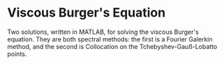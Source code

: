 # Viscous Burger's Equation

Two solutions, written in MATLAB, for solving the viscous Burger's equation. They are both spectral methods: the first is a Fourier Galerkin method, and the second is Collocation on the Tchebyshev-Gauß-Lobatto points. 